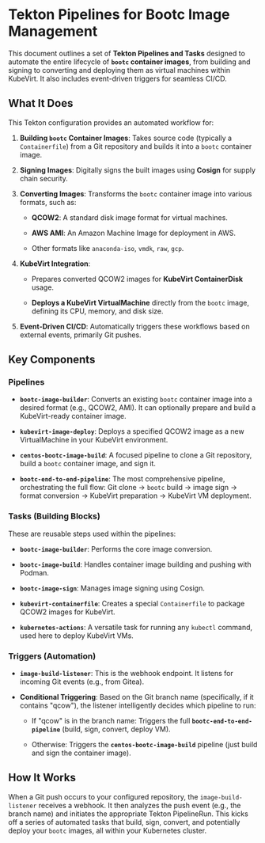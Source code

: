 # Tekton Pipelines for Bootc Image Management

This document outlines a set of **Tekton Pipelines and Tasks** designed to automate the entire lifecycle of **`bootc` container images**, from building and signing to converting and deploying them as virtual machines within KubeVirt. It also includes event-driven triggers for seamless CI/CD.

## What It Does

This Tekton configuration provides an automated workflow for:

1.  **Building `bootc` Container Images**: Takes source code (typically a `Containerfile`) from a Git repository and builds it into a `bootc` container image.

2.  **Signing Images**: Digitally signs the built images using **Cosign** for supply chain security.

3.  **Converting Images**: Transforms the `bootc` container image into various formats, such as:

    * **QCOW2**: A standard disk image format for virtual machines.

    * **AWS AMI**: An Amazon Machine Image for deployment in AWS.

    * Other formats like `anaconda-iso`, `vmdk`, `raw`, `gcp`.

4.  **KubeVirt Integration**:

    * Prepares converted QCOW2 images for **KubeVirt ContainerDisk** usage.

    * **Deploys a KubeVirt VirtualMachine** directly from the `bootc` image, defining its CPU, memory, and disk size.

5.  **Event-Driven CI/CD**: Automatically triggers these workflows based on external events, primarily Git pushes.

## Key Components

### Pipelines

* **`bootc-image-builder`**: Converts an existing `bootc` container image into a desired format (e.g., QCOW2, AMI). It can optionally prepare and build a KubeVirt-ready container image.

* **`kubevirt-image-deploy`**: Deploys a specified QCOW2 image as a new VirtualMachine in your KubeVirt environment.

* **`centos-bootc-image-build`**: A focused pipeline to clone a Git repository, build a `bootc` container image, and sign it.

* **`bootc-end-to-end-pipeline`**: The most comprehensive pipeline, orchestrating the full flow: Git clone -> `bootc` build -> image sign -> format conversion -> KubeVirt preparation -> KubeVirt VM deployment.

### Tasks (Building Blocks)

These are reusable steps used within the pipelines:

* **`bootc-image-builder`**: Performs the core image conversion.

* **`bootc-image-build`**: Handles container image building and pushing with Podman.

* **`bootc-image-sign`**: Manages image signing using Cosign.

* **`kubevirt-containerfile`**: Creates a special `Containerfile` to package QCOW2 images for KubeVirt.

* **`kubernetes-actions`**: A versatile task for running any `kubectl` command, used here to deploy KubeVirt VMs.

### Triggers (Automation)

* **`image-build-listener`**: This is the webhook endpoint. It listens for incoming Git events (e.g., from Gitea).

* **Conditional Triggering**: Based on the Git branch name (specifically, if it contains "qcow"), the listener intelligently decides which pipeline to run:

    * If "qcow" is in the branch name: Triggers the full **`bootc-end-to-end-pipeline`** (build, sign, convert, deploy VM).

    * Otherwise: Triggers the **`centos-bootc-image-build`** pipeline (just build and sign the container image).

## How It Works

When a Git push occurs to your configured repository, the `image-build-listener` receives a webhook. It then analyzes the push event (e.g., the branch name) and initiates the appropriate Tekton PipelineRun. This kicks off a series of automated tasks that build, sign, convert, and potentially deploy your `bootc` images, all within your Kubernetes cluster.
